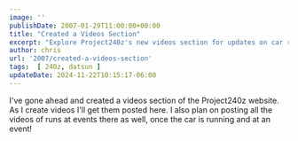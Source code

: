 ```yaml
---
image: ''
publishDate: 2007-01-29T11:00:00+00:00
title: "Created a Videos Section"
excerpt: "Explore Project240z's new videos section for updates on car runs at events and latest video content creation."
author: chris
url: '2007/created-a-videos-section'
tags:  [ 240z, datsun ] 
updateDate: 2024-11-22T10:15:17-06:00
---
```


I've gone ahead and created a videos section of the Project240z website. As I create videos I'll get them posted here. I also plan on posting all the videos of runs at events there as well, once the car is running and at an event!
